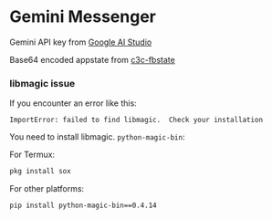 # Gemini Messenger

Gemini API key from [Google AI Studio](https://makersuite.google.com/app/apikey)

Base64 encoded appstate from [c3c-fbstate](https://github.com/c3cbot/c3c-fbstate)
### libmagic issue

If you encounter an error like this:

`ImportError: failed to find libmagic.  Check your installation`

You need to install libmagic.
`python-magic-bin`:

For Termux:
```bash
pkg install sox
```
For other platforms:
```bash
pip install python-magic-bin==0.4.14
```
